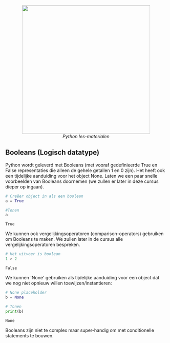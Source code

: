 <center>
    <img src='https://intecbrussel.be/img/logo3.png' width='400px' height='auto'/>
    <br/>
    <em>Python les-materialen</em>
</center>

## Booleans (Logisch datatype)

Python wordt geleverd met Booleans (met vooraf gedefinieerde True en False representaties die alleen de gehele getallen 1 en 0 zijn). Het heeft ook een tijdelijke aanduiding voor het object None. 
Laten we een paar snelle voorbeelden van Booleans doornemen (we zullen er later in deze cursus dieper op ingaan).


```python
# Creëer object in als een boolean
a = True
```


```python
#Tonen
a
```




    True



We kunnen ook vergelijkingsoperatoren (comparison-operators) gebruiken om Booleans te maken. We zullen later in de cursus alle vergelijkingsoperatoren bespreken.


```python
# Het uitvoer is boolean
1 > 2
```




    False



We kunnen 'None' gebruiken als tijdelijke aanduiding voor een object dat we nog niet opnieuw willen toewijzen/instantieren:


```python
# None placeholder
b = None
```


```python
# Tonen
print(b)
```

    None
    

Booleans zijn niet te complex maar super-handig om met conditionelle statements te bouwen.
